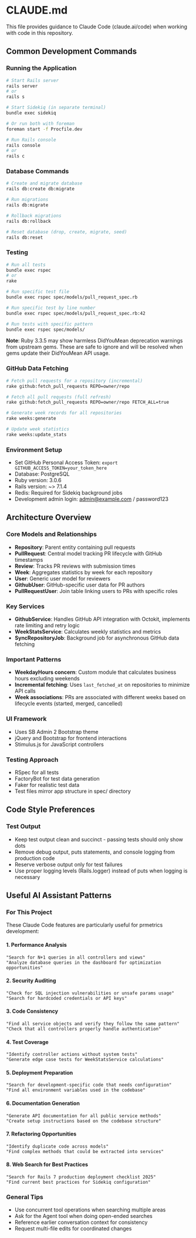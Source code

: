 # CLAUDE.md

This file provides guidance to Claude Code (claude.ai/code) when working with code in this repository.

## Common Development Commands

### Running the Application
```bash
# Start Rails server
rails server
# or
rails s

# Start Sidekiq (in separate terminal)
bundle exec sidekiq

# Or run both with foreman
foreman start -f Procfile.dev

# Run Rails console
rails console
# or
rails c
```

### Database Commands
```bash
# Create and migrate database
rails db:create db:migrate

# Run migrations
rails db:migrate

# Rollback migrations
rails db:rollback

# Reset database (drop, create, migrate, seed)
rails db:reset
```

### Testing
```bash
# Run all tests
bundle exec rspec
# or
rake

# Run specific test file
bundle exec rspec spec/models/pull_request_spec.rb

# Run specific test by line number
bundle exec rspec spec/models/pull_request_spec.rb:42

# Run tests with specific pattern
bundle exec rspec spec/models/
```

**Note**: Ruby 3.3.5 may show harmless DidYouMean deprecation warnings from upstream gems. 
These are safe to ignore and will be resolved when gems update their DidYouMean API usage.

### GitHub Data Fetching
```bash
# Fetch pull requests for a repository (incremental)
rake github:fetch_pull_requests REPO=owner/repo

# Fetch all pull requests (full refresh)
rake github:fetch_pull_requests REPO=owner/repo FETCH_ALL=true

# Generate week records for all repositories
rake weeks:generate

# Update week statistics
rake weeks:update_stats
```

### Environment Setup
- Set GitHub Personal Access Token: `export GITHUB_ACCESS_TOKEN=your_token_here`
- Database: PostgreSQL
- Ruby version: 3.0.6
- Rails version: ~> 7.1.4
- Redis: Required for Sidekiq background jobs
- Development admin login: admin@example.com / password123

## Architecture Overview

### Core Models and Relationships
- **Repository**: Parent entity containing pull requests
- **PullRequest**: Central model tracking PR lifecycle with GitHub timestamps
- **Review**: Tracks PR reviews with submission times
- **Week**: Aggregates statistics by week for each repository
- **User**: Generic user model for reviewers
- **GithubUser**: GitHub-specific user data for PR authors
- **PullRequestUser**: Join table linking users to PRs with specific roles

### Key Services
- **GithubService**: Handles GitHub API integration with Octokit, implements rate limiting and retry logic
- **WeekStatsService**: Calculates weekly statistics and metrics
- **SyncRepositoryJob**: Background job for asynchronous GitHub data fetching

### Important Patterns
- **WeekdayHours concern**: Custom module that calculates business hours excluding weekends
- **Incremental fetching**: Uses `last_fetched_at` on repositories to minimize API calls
- **Week associations**: PRs are associated with different weeks based on lifecycle events (started, merged, cancelled)

### UI Framework
- Uses SB Admin 2 Bootstrap theme
- jQuery and Bootstrap for frontend interactions
- Stimulus.js for JavaScript controllers

### Testing Approach
- RSpec for all tests
- FactoryBot for test data generation
- Faker for realistic test data
- Test files mirror app structure in spec/ directory

## Code Style Preferences

### Test Output
- Keep test output clean and succinct - passing tests should only show dots
- Remove debug output, puts statements, and console logging from production code
- Reserve verbose output only for test failures
- Use proper logging levels (Rails.logger) instead of puts when logging is necessary

## Useful AI Assistant Patterns

### For This Project
These Claude Code features are particularly useful for prmetrics development:

#### 1. **Performance Analysis**
```
"Search for N+1 queries in all controllers and views"
"Analyze database queries in the dashboard for optimization opportunities"
```

#### 2. **Security Auditing**
```
"Check for SQL injection vulnerabilities or unsafe params usage"
"Search for hardcoded credentials or API keys"
```

#### 3. **Code Consistency**
```
"Find all service objects and verify they follow the same pattern"
"Check that all controllers properly handle authentication"
```

#### 4. **Test Coverage**
```
"Identify controller actions without system tests"
"Generate edge case tests for WeekStatsService calculations"
```

#### 5. **Deployment Preparation**
```
"Search for development-specific code that needs configuration"
"Find all environment variables used in the codebase"
```

#### 6. **Documentation Generation**
```
"Generate API documentation for all public service methods"
"Create setup instructions based on the codebase structure"
```

#### 7. **Refactoring Opportunities**
```
"Identify duplicate code across models"
"Find complex methods that could be extracted into services"
```

#### 8. **Web Search for Best Practices**
```
"Search for Rails 7 production deployment checklist 2025"
"Find current best practices for Sidekiq configuration"
```

### General Tips
- Use concurrent tool operations when searching multiple areas
- Ask for the Agent tool when doing open-ended searches
- Reference earlier conversation context for consistency
- Request multi-file edits for coordinated changes